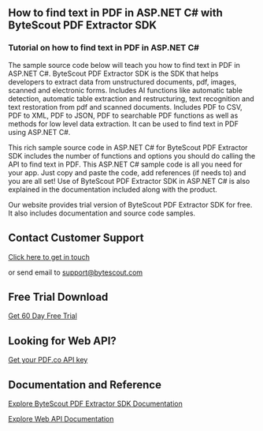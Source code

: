 ## How to find text in PDF in ASP.NET C# with ByteScout PDF Extractor SDK

### Tutorial on how to find text in PDF in ASP.NET C#

The sample source code below will teach you how to find text in PDF in ASP.NET C#. ByteScout PDF Extractor SDK is the SDK that helps developers to extract data from unstructured documents, pdf, images, scanned and electronic forms. Includes AI functions like automatic table detection, automatic table extraction and restructuring, text recognition and text restoration from pdf and scanned documents. Includes PDF to CSV, PDF to XML, PDF to JSON, PDF to searchable PDF functions as well as methods for low level data extraction. It can be used to find text in PDF using ASP.NET C#.

This rich sample source code in ASP.NET C# for ByteScout PDF Extractor SDK includes the number of functions and options you should do calling the API to find text in PDF. This ASP.NET C# sample code is all you need for your app. Just copy and paste the code, add references (if needs to) and you are all set! Use of ByteScout PDF Extractor SDK in ASP.NET C# is also explained in the documentation included along with the product.

Our website provides trial version of ByteScout PDF Extractor SDK for free. It also includes documentation and source code samples.

## Contact Customer Support

[Click here to get in touch](https://bytescout.zendesk.com/hc/en-us/requests/new?subject=ByteScout%20PDF%20Extractor%20SDK%20Question)

or send email to [support@bytescout.com](mailto:support@bytescout.com?subject=ByteScout%20PDF%20Extractor%20SDK%20Question) 

## Free Trial Download

[Get 60 Day Free Trial](https://bytescout.com/download/web-installer?utm_source=github-readme)

## Looking for Web API? 

[Get your PDF.co API key](https://pdf.co/documentation/api?utm_source=github-readme)

## Documentation and Reference

[Explore ByteScout PDF Extractor SDK Documentation](https://bytescout.com/documentation/index.html?utm_source=github-readme)

[Explore Web API Documentation](https://pdf.co/documentation/api?utm_source=github-readme)